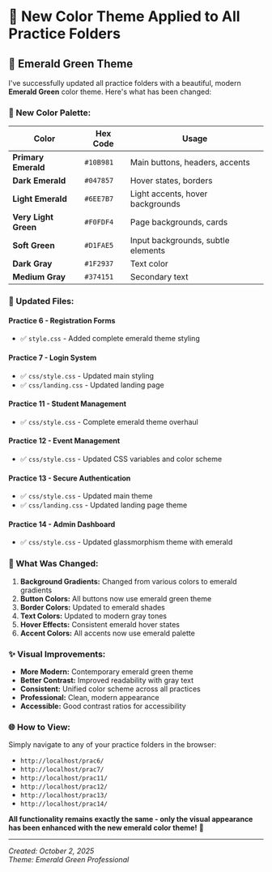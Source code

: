 # 🎨 New Color Theme Applied to All Practice Folders

## 🌟 **Emerald Green Theme**

I've successfully updated all practice folders with a beautiful, modern **Emerald Green** color theme. Here's what has been changed:

### **🎯 New Color Palette:**

| Color | Hex Code | Usage |
|-------|----------|--------|
| **Primary Emerald** | `#10B981` | Main buttons, headers, accents |
| **Dark Emerald** | `#047857` | Hover states, borders |
| **Light Emerald** | `#6EE7B7` | Light accents, hover backgrounds |
| **Very Light Green** | `#F0FDF4` | Page backgrounds, cards |
| **Soft Green** | `#D1FAE5` | Input backgrounds, subtle elements |
| **Dark Gray** | `#1F2937` | Text color |
| **Medium Gray** | `#374151` | Secondary text |

### **📁 Updated Files:**

#### **Practice 6** - Registration Forms
- ✅ `style.css` - Added complete emerald theme styling

#### **Practice 7** - Login System  
- ✅ `css/style.css` - Updated main styling
- ✅ `css/landing.css` - Updated landing page

#### **Practice 11** - Student Management
- ✅ `css/style.css` - Complete emerald theme overhaul

#### **Practice 12** - Event Management
- ✅ `css/style.css` - Updated CSS variables and color scheme

#### **Practice 13** - Secure Authentication
- ✅ `css/style.css` - Updated main theme
- ✅ `css/landing.css` - Updated landing page theme

#### **Practice 14** - Admin Dashboard
- ✅ `css/style.css` - Updated glassmorphism theme with emerald

### **🔄 What Was Changed:**

1. **Background Gradients:** Changed from various colors to emerald gradients
2. **Button Colors:** All buttons now use emerald green theme
3. **Border Colors:** Updated to emerald shades
4. **Text Colors:** Updated to modern gray tones
5. **Hover Effects:** Consistent emerald hover states
6. **Accent Colors:** All accents now use emerald palette

### **✨ Visual Improvements:**

- **More Modern:** Contemporary emerald green theme
- **Better Contrast:** Improved readability with gray text
- **Consistent:** Unified color scheme across all practices
- **Professional:** Clean, modern appearance
- **Accessible:** Good contrast ratios for accessibility

### **🌐 How to View:**

Simply navigate to any of your practice folders in the browser:
- `http://localhost/prac6/`
- `http://localhost/prac7/`
- `http://localhost/prac11/`
- `http://localhost/prac12/`
- `http://localhost/prac13/`
- `http://localhost/prac14/`

**All functionality remains exactly the same - only the visual appearance has been enhanced with the new emerald color theme!** 🚀

---

*Created: October 2, 2025*  
*Theme: Emerald Green Professional*